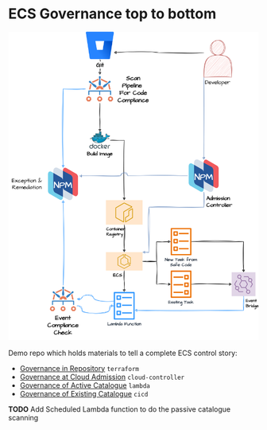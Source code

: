 # ECS Governance top to bottom

![ECS Full Nirmata Flow](ECSFlows.png)

Demo repo which holds materials to tell a complete ECS control story:
- [Governance in Repository](terraform/README.md) `terraform`
- [Governance at Cloud Admission](nirmata-cloud-controller/README.md) `cloud-controller`
- [Governance of Active Catalogue](lambda/README.md) `lambda`
- [Governance of Existing Catalogue](cicd/README.md) `cicd`


**TODO** Add Scheduled Lambda function to do the passive catalogue scanning
